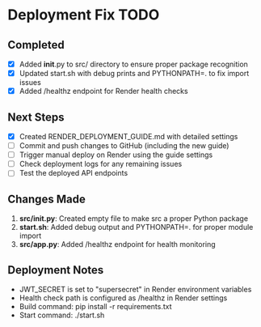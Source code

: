 # Deployment Fix TODO

## Completed
- [x] Added __init__.py to src/ directory to ensure proper package recognition
- [x] Updated start.sh with debug prints and PYTHONPATH=. to fix import issues
- [x] Added /healthz endpoint for Render health checks

## Next Steps
- [x] Created RENDER_DEPLOYMENT_GUIDE.md with detailed settings
- [ ] Commit and push changes to GitHub (including the new guide)
- [ ] Trigger manual deploy on Render using the guide settings
- [ ] Check deployment logs for any remaining issues
- [ ] Test the deployed API endpoints

## Changes Made
1. **src/__init__.py**: Created empty file to make src a proper Python package
2. **start.sh**: Added debug output and PYTHONPATH=. for proper module import
3. **src/app.py**: Added /healthz endpoint for health monitoring

## Deployment Notes
- JWT_SECRET is set to "supersecret" in Render environment variables
- Health check path is configured as /healthz in Render settings
- Build command: pip install -r requirements.txt
- Start command: ./start.sh
